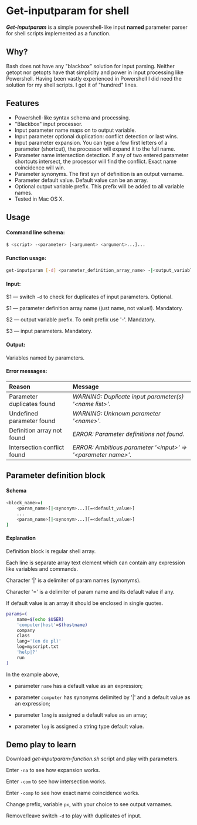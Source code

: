 # Get-inputparam for shell

***Get-inputparam*** is a simple powershell-like input **named** parameter parser for shell scripts implemented as a function.

## Why?
Bash does not have any "blackbox" solution for input parsing. Neither getopt nor getopts have that simplicity and power in input processing like Powershell. Having been vastly experienced in Powershell I did need the solution for my shell scripts. I got it of "hundred" lines.

## Features
* Powershell-like syntax schema and processing.
* "Blackbox" input processor.
* Input parameter name maps on to output variable.
* Input parameter optional duplication: conflict detection or last wins.
* Input parameter expansion. You can type a few first letters of a parameter (shortcut), the processor will expand it to the full name.
* Parameter name intersection detection. If any of two entered parameter shortcuts intersect, the processor will find the conflict. Exact name coincidence will win.
* Parameter synonyms. The first syn of definition is an output varname.
* Parameter default value. Default value can be an array.
* Optional output variable prefix. This prefix will be added to all variable names.
* Tested in Mac OS X.

## Usage
#### Command line schema: 
```sh
$ <script> -<parameter> [<argument> <argument>...]...
```
#### Function usage:
```sh
get-inputparam [-d] <parameter_definition_array_name> -|<output_variable_prefix> "{@}"
```
#### Input:
$1 — switch `-d` to check for duplicates of input parameters. Optional.

$1 — parameter definition array name (just name, not value!). Mandatory.

$2 — output variable prefix. To omit prefix use '-'. Mandatory.

$3 — input parameters. Mandatory. 
#### Output: 
Variables named by parameters.
#### Error messages:
| Reason | Message |
|:-------|:--------|
| Parameter duplicates found | *WARNING: Duplicate input parameter(s) '\<name list\>'.* |
| Undefined parameter found | *WARNING: Unknown parameter '\<name\>'.* |
| Definition array not found | *ERROR: Parameter definitions not found.* |
| Intersection conflict found | *ERROR: Ambitious parameter '\<input\>' =\> '\<parameter name\>'.* |

## Parameter definition block
#### Schema
```sh
<block_name>=(
	<param_name>[|<synonym>...][=<default_value>]
	...
	<param_name>[|<synonym>...][=<default_value>]
) 
```

#### Explanation

Definition block is regular shell array.

Each line is separate array text element which can contain any expression like variables and commands.

Character '|' is a delimiter of param names (synonyms).

Character '=' is a delimiter of param name and its default value if any.

If default value is an array it should be enclosed in single quotes.

```sh
params=(
    name=$(echo $USER)
    'computer|host'=$(hostname)
    company
    class
    lang='(en de pl)'
    log=myscript.txt
    'help|?'
    run
)
```
In the example above,

* parameter `name` has a default value as an expression;

* parameter `computer` has synonyms delimited by '|' and a default value as an expression;

* parameter `lang` is assigned a default value as an array;

* parameter `log` is assigned a string type default value.

## Demo play to learn
Download *get-inputparam-function.sh* script and play with parameters.

Enter `-na` to see how expansion works.

Enter `-com` to see how intersection works.

Enter `-comp` to see how exact name coincidence works.

Change prefix, variable `px`, with your choice to see output varnames.

Remove/leave switch `-d` to play with duplicates of input.

